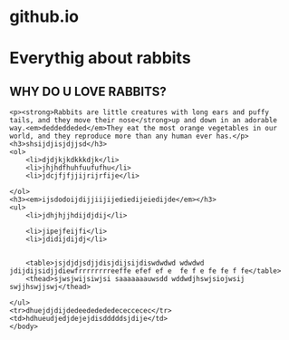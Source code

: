 # github.io
<!DOCTYPE HTML>
<html>
<head>
<title>Everything about rabbits</title>
            <meta charset="utf-8">
</head>
     <body>
        <h1>Everythig about rabbits</h1>
        <H2>WHY DO U LOVE RABBITS?</H2>
        
        
    <p><strong>Rabbits are little creatures with long ears and puffy tails, and they move their nose</strong>up and down in an adorable way.<em>deddeddeded</em>They eat the most orange vegetables in our world, and they reproduce more than any human ever has.</p>
    <h3>shsijdjisjdjjsd</h3>
    <ol>
        <li>djdjkjkdkkkdjk</li>
        <li>jhjhdfhuhfuufufhu</li>
        <li>jdcjfjfjjijrijrfije</li>
        
    </ol>
    <h3><em>ijsdodoijdijjiijijediedijeiedijde</em></h3>
    <ul>
        <li>jdhjhjjhdijdjdij</li>
        
        <li>jipejfeijfi</li>
        <li>jdidijdijdj</li>
        
        
        <table>jsjdjdjsdjjdisjdijsijdiswdwdwd wdwdwd jdijdijsidjjdiewfrrrrrrrreeffe efef ef e  fe f e fe fe f fe</table>
        <thead>sjwsjwijsiwjsi saaaaaaauwsdd wddwdjhswjsiojwsij swjjhswjjswj</thead>
        
    </ul>
    <tr>dhuejdjdijdedeededededececcecec</tr>
    <td>hdhueudjedjdejejdisdddddsjdije</td>
    </body>
</html>
